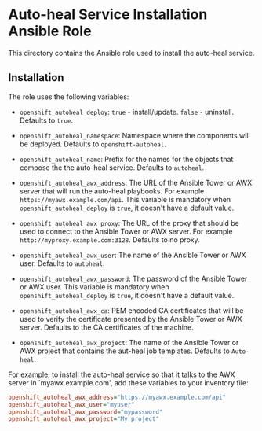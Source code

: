 # Auto-heal Service Installation Ansible Role

This directory contains the Ansible role used to install the auto-heal service.

## Installation

The role uses the following variables:

- `openshift_autoheal_deploy`: `true` - install/update. `false` - uninstall.
  Defaults to `true`.

- `openshift_autoheal_namespace`: Namespace where the components will be
  deployed. Defaults to `openshift-autoheal`.

- `openshift_autoheal_name`: Prefix for the names for the objects that compose
  the the auto-heal service. Defaults to `autoheal`.

- `openshift_autoheal_awx_address`: The URL of the Ansible Tower or AWX server
  that will run the auto-heal playbooks. For example `https://myawx.example.com/api`.
  This variable is mandatory when `openshift_autoheal_deploy` is `true`, it doesn't
  have a default value.

- `openshift_autoheal_awx_proxy`: The URL of the proxy that should be used to
  connect to the Ansible Tower or AWX server. For example
  `http://myproxy.example.com:3128`. Defaults to no proxy.

- `openshift_autoheal_awx_user`: The name of the Ansible Tower or AWX user.
  Defaults to `autoheal`.

- `openshift_autoheal_awx_password`: The password of the Ansible Tower or AWX user.
  This variable is mandatory when `openshift_autoheal_deploy` is `true`, it doesn't
  have a default value.

- `openshift_autoheal_awx_ca`: PEM encoded CA certificates that will be used to
  verify the certificate presented by the Ansible Tower or AWX server. Defaults
  to the CA certificates of the machine.

- `openshift_autoheal_awx_project`: The name of the Ansible Tower or AWX project
  that contains the aut-heal job templates. Defaults to `Auto-heal`.

For example, to install the auto-heal service so that it talks to the AWX server
in `myawx.example.com', add these variables to your inventory file:

```ini
openshift_autoheal_awx_address="https://myawx.example.com/api"
openshift_autoheal_awx_user="myuser"
openshift_autoheal_awx_password="mypassword"
openshift_autoheal_awx_project="My project"
```
